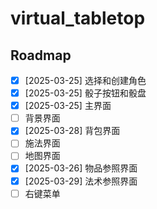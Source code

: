 # virtual_tabletop

## Roadmap

- [x] [2025-03-25] 选择和创建角色
- [x] [2025-03-25] 骰子按钮和骰盘
- [x] [2025-03-25] 主界面
- [ ] 背景界面
- [x] [2025-03-28] 背包界面
- [ ] 施法界面
- [ ] 地图界面
- [x] [2025-03-26] 物品参照界面
- [x] [2025-03-29] 法术参照界面
- [ ] 右键菜单